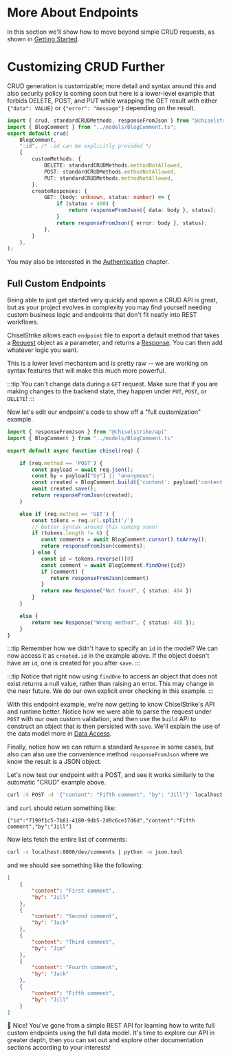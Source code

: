 # More About Endpoints

In this section we'll show how to move beyond simple CRUD requests, as shown in [Getting Started](Intro/first.md).

# Customizing CRUD Further

<!-- FIXME: move into extra chapter? -->

CRUD generation is customizable; more detail and syntax around this and also security policy is coming soon but 
here is a lower-level example that forbids DELETE, POST, and PUT while wrapping the GET result 
with either `{"data": VALUE}` or `{"error": "message"}` depending on the result.

<!-- FIXME: replace with class based alternates once available -->

```typescript title="my-backend/endpoints/comments-readonly.ts"
import { crud, standardCRUDMethods, responseFromJson } from "@chiselstrike/api";
import { BlogComment } from "../models/BlogComment.ts";
export default crud(
    BlogComment,
    ":id", /* :id can be explicitly provided */
    {
        customMethods: {
            DELETE: standardCRUDMethods.methodNotAllowed,
            POST: standardCRUDMethods.methodNotAllowed,
            PUT: standardCRUDMethods.methodNotAllowed,
        },
        createResponses: {
            GET: (body: unknown, status: number) => {
                if (status < 400) {
                    return responseFromJson({ data: body }, status);
                }
                return responseFromJson({ error: body }, status);
            },
        }
    },
);
```

You may also be interested in the [Authentication](InDepth/auth.md) chapter.

## Full Custom Endpoints

Being able to just get started very quickly and spawn a CRUD API is great, but as your
project evolves in complexity you may find yourself needing custom business logic and endpoints
that don't fit neatly into REST workflows.

ChiselStrike allows each `endpoint` file to export a default method that takes a [Request](https://developer.mozilla.org/en-US/docs/Web/API/Request)
object as a parameter, and returns a [Response](https://developer.mozilla.org/en-US/docs/Web/API/Response). You can then add whatever logic you want.

This is a lower level mechanism and is pretty raw -- we are working on syntax features that will make this much more powerful.

:::tip
You can't change data during a `GET` request. Make sure that if you are making changes to the backend state,
they happen under `PUT`, `POST`, or `DELETE`!
:::

Now let's edit our endpoint's code to show off a "full customization" example.

```typescript title="my-backend/endpoints/comments.ts"
import { responseFromJson } from "@chiselstrike/api"
import { BlogComment } from "../models/BlogComment.ts"

export default async function chisel(req) {

    if (req.method == 'POST') {
        const payload = await req.json();
        const by = payload["by"] || "anonymous";
        const created = BlogComment.build({'content': payload['content'], by });
        await created.save();
        return responseFromJson(created);
    }

    else if (req.method == 'GET') {
        const tokens = req.url.split('/')
        // better syntax around this coming soon!
        if (tokens.length != 6) {
           const comments = await BlogComment.cursor().toArray();
           return responseFromJson(comments);
        } else {
           const id = tokens.reverse()[0]
           const comment = await BlogComment.findOne({id})
           if (comment) {
              return responseFromJson(comment)
           }
           return new Response("Not found", { status: 404 })
        }
    }

    else {
        return new Response("Wrong method", { status: 405 });
    }
}

```

:::tip
Remember how we didn't have to specify an `id` in the model? We can now access it
as `created.id` in the example above. If the object doesn't have an `id`, one is created for you after
`save`. 
:::

:::tip
Notice that right now using `findOne` to access an object that does not exist returns a null value, rather
than raising an error. This may change in the near future. We do our own explicit
error checking in this example.
:::

With this endpoint example, we're now getting to know ChiselStrike's API and runtime better. Notice how
we were able to parse the request under `POST` with our own custom validation, and then use
the `build` API to construct an object that is then persisted with `save`.  We'll explain the use of the 
data model more in [Data Access](Intro/data-access).

Finally, notice how we can return a standard `Response` in some cases, but also can also use the convenience method
`responseFromJson` where we know the result is a JSON object.

Let's now test our endpoint with a POST, and see it works similarly to the automatic "CRUD" example above.

```bash
curl -X POST -d '{"content": "Fifth comment", "by": "Jill"}' localhost:8080/dev/comments
```

and `curl` should return something like:

```console
{"id":"7190f1c5-7b81-4180-9db5-2d9c6ce17d6d","content":"Fifth comment","by":"Jill"}
```

Now lets fetch the entire list of comments:


```bash
curl -s localhost:8080/dev/comments | python -m json.tool
```

and we should see something like the following:

```json
[
    {
        "content": "First comment",
        "by": "Jill"
    },
    {
        "content": "Second comment",
        "by": "Jack"
    },
    {
        "content": "Third comment",
        "by": "Jim"
    },
    {
        "content": "Fourth comment",
        "by": "Jack"
    },
    {
        "content": "Fifth comment",
        "by": "Jill"
    }
]
```


🎉 Nice! You've gone from a simple REST API for learning how to write full custom endpoints using the full data model.
It's time to explore our API in greater depth, then you can set out and explore other documentation sections according
to your interests!

